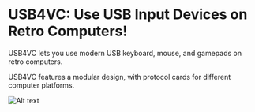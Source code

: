 # USB4VC: Use USB Input Devices on Retro Computers!

USB4VC lets you use modern USB keyboard, mouse, and gamepads on retro computers.

USB4VC features a modular design, with protocol cards for different computer platforms.

![Alt text](photos/header.jpeg)


